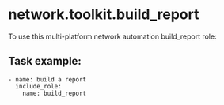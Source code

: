 # network.toolkit.build_report

To use this multi-platform network automation build_report role:

## Task example:

```
- name: build a report
  include_role:
    name: build_report
```
